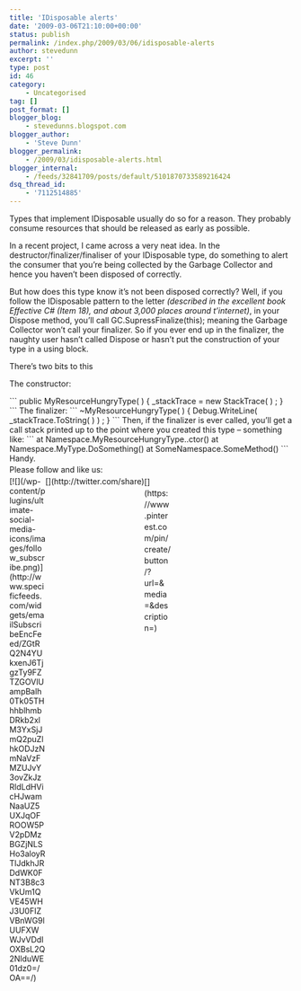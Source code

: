 ```yaml
---
title: 'IDisposable alerts'
date: '2009-03-06T21:10:00+00:00'
status: publish
permalink: /index.php/2009/03/06/idisposable-alerts
author: stevedunn
excerpt: ''
type: post
id: 46
category:
    - Uncategorised
tag: []
post_format: []
blogger_blog:
    - stevedunns.blogspot.com
blogger_author:
    - 'Steve Dunn'
blogger_permalink:
    - /2009/03/idisposable-alerts.html
blogger_internal:
    - /feeds/32841709/posts/default/5101870733589216424
dsq_thread_id:
    - '7112514885'
---
```

Types that implement IDisposable usually do so for a reason. They probably consume resources that should be released as early as possible.

In a recent project, I came across a very neat idea. In the destructor/finalizer/finaliser of your IDisposable type, do something to alert the consumer that you’re being collected by the Garbage Collector and hence you haven’t been disposed of correctly.

But how does this type know it’s not been disposed correctly? Well, if you follow the IDisposable pattern to the letter *(described in the excellent book Effective C# (Item 18), and about 3,000 places around t’internet)*, in your Dispose method, you’ll call GC.SupressFinalize(this); meaning the Garbage Collector won’t call your finalizer. So if you ever end up in the finalizer, the naughty user hasn’t called Dispose or hasn’t put the construction of your type in a using block.

There’s two bits to this

The constructor:

<div style="padding-bottom: 0px; margin: 0px; padding-left: 0px; padding-right: 0px; display: inline; float: none; padding-top: 0px">```
public MyResourceHungryType( )
{
  _stackTrace = new StackTrace( ) ;
}
```

</div>The finalizer:

<div style="padding-bottom: 0px; margin: 0px; padding-left: 0px; padding-right: 0px; display: inline; float: none; padding-top: 0px">```
~MyResourceHungryType( )
{
  Debug.WriteLine( _stackTrace.ToString( ) ) ;
}
```

</div>Then, if the finalizer is ever called, you’ll get a call stack printed up to the point where you created this type – something like:

<div style="padding-bottom: 0px; margin: 0px; padding-left: 0px; padding-right: 0px; display: inline; float: none; padding-top: 0px">```
at Namespace.MyResourceHungryType..ctor()
   at Namespace.MyType.DoSomething()
   at SomeNamespace.SomeMethod()
```

</div>Handy.

<div class="sfsi_Sicons" style="width: 100%; display: inline-block; vertical-align: middle; text-align:left"><div style="margin:0px 8px 0px 0px; line-height: 24px"><span>Please follow and like us:</span></div><div class="sfsi_socialwpr"><div class="sf_subscrbe" style="text-align:left;float:left;width:64px">[![](/wp-content/plugins/ultimate-social-media-icons/images/follow_subscribe.png)](http://www.specificfeeds.com/widgets/emailSubscribeEncFeed/ZGtRQ2N4YUkxenJ6TjgzTy9FZTZGOVlUampBalh0Tk05THhhblhmbDRkb2xlM3YxSjJmQ2puZlhkODJzNmNaVzFMZUJvY3ovZkJzRldLdHVicHJwamNaaUZ5UXJqOFROOW5PV2pDMzBGZjNLSHo3aloyRTlJdkhJRDdWK0FNT3B8c3VkUm1QVE45WHJ3U0FIZVBnWG9lUUFXWWJvVDdIOXBsL2Q2NlduWE01dz0=/OA==/)</div><div class="sf_fb" style="text-align:left;width:98px"><div action="like" class="fb-like" data-layout="button" data-share="true" href="" send="false" showfaces="false" width="180"></div></div><div class="sf_twiter" style="text-align:left;float:left;width:auto">[](http://twitter.com/share)</div><div class="sf_pinit" style="text-align:left;float:left;line-height: 20px;width:47px">[](https://www.pinterest.com/pin/create/button/?url=&media=&description=)</div><div class="sf_google" style="text-align:left;float:left;max-width:62px;min-width:35px;"><div class="g-plusone" data-annotation="none" data-href="" data-size="large"></div></div></div></div>